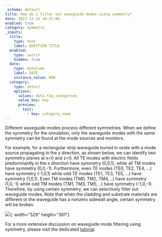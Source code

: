```yaml
---
_schema: default
title: How do I filter out waveguide modes using symmetry?
date: 2023-12-15 16:27:04
enabled: true
category: Symmetry
_inputs:
  title:
    type: text
    label: QUESTION TITLE
  enabled:
    type: switch
    hidden: true
  date:
    type: datetime
    label: DATE
    instance_value: NOW
  category:
    type: select
    options:
      values: data.faq_categories
      value_key: key
      preview:
        text:
          - key: category_name
---
```

Different waveguide modes process different symmetries. When we define the symmetry for the simulation, only the waveguide modes with the same symmetry can be found at the mode sources and monitors.

For example, for a rectangular strip waveguide buried in oxide with a mode source propagating in the y direction, as shown below, we can identify two symmetry planes at x=0 and z=0. All TE modes with electric fields predominantly in the x direction have symmetry (0,0,1), while all TM modes have symmetry (0,0,-1). Furthermore, even TE modes (TE0, TE2, TE4, …) have symmetry (-1,0,1) while odd TE modes (TE1, TE3, TE5, …) have symmetry (1,0,1). Even TM modes (TM0, TM2, TM4, ..) have symmetry (1,0,-1) while odd TM modes (TM1, TM3, TM5, ..) have symmetry (-1,0,-1). Therefore, by using certain symmetry, we can selectively filter out waveguide modes. Note that when the cladding and substrate materials are different or the waveguide has a nonzero sidewall angle, certain symmetry will be broken.

![](/uploads/waveguide-1.png){: width="529" height="361"}

For a more extensive discussion on waveguide mode filtering using symmetry, please visit the dedicated [tutorial](https://www.flexcompute.com/tidy3d/examples/notebooks/Symmetry/).